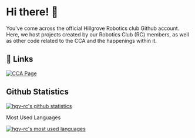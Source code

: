 
# Hi there! 👋
You've come across the official Hillgrove Robotics club Github account. Here, we host projects created by our Robotics Club (RC) members, as well as other code related to the CCA and the happenings within it.


## 🔗 Links
[![CCA Page](https://img.shields.io/badge/CCA%20Page%20-%23E34F26.svg?&style=for-the-badge&logoColor=white)](https://sites.google.com/moe.edu.sg/hgv-cca/clubs-societies/robotics-club)


## Github Statistics
[![hgv-rc's github statistics](https://github-readme-stats.vercel.app/api?username=hgv-rc&show_icons=true&theme=dracula)](https://github.com/hgv-rc/hgv-rc)

Most Used Languages

[![hgv-rc's most used languages](https://github-readme-stats.vercel.app/api/top-langs/?username=hgv-rc&layout=donut)](https://github.com/hgv-rc/hgv-rc)
